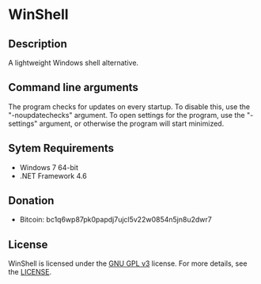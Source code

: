 # WinShell

## Description
A lightweight Windows shell alternative.

## Command line arguments
The program checks for updates on every startup. To disable this, use the "-noupdatechecks" argument. To open settings for the program, use the "-settings" argument, or otherwise the program will start minimized.

## Sytem Requirements
- Windows 7 64-bit
- .NET Framework 4.6

## Donation
- Bitcoin: bc1q6wp87pk0papdj7ujcl5v22w0854n5jn8u2dwr7

## License
WinShell is licensed under the [GNU GPL v3](https://www.gnu.org/licenses/gpl-3.0.en.html) license. For more details, see the [LICENSE](https://github.com/danskee/WinShell/blob/main/LICENSE).
